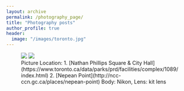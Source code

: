 ```yaml
---
layout: archive
permalink: /photography_page/
title: "Photography posts"
author_profile: true
header:
  image: "/images/toronto.jpg"
---
```

<figure class="half">
    <a href="/assets/photgraphy/DSC_0015.jpg"><img src="{{ site.url }}{{ site.baseurl }}/assets/photgraphy/DSC_0015.jpg" ></a>
      <a href="/assets/photgraphy/DSC_0270.jpg"><img src="{{ site.url }}{{ site.baseurl }}/assets/photgraphy/DSC_0270.jpg" ></a>
    <figcaption>Picture Location: 1. [Nathan Phillips Square & City Hall](https://www.toronto.ca/data/parks/prd/facilities/complex/1089/index.html) 2. [Nepean Point](http://ncc-ccn.gc.ca/places/nepean-point) Body: Nikon, Lens: kit lens </figcaption>
</figure>
